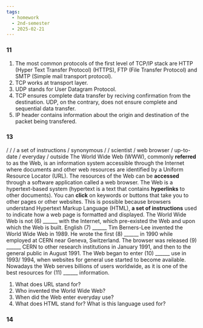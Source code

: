 ```yaml
---
tags:
  - homework
  - 2nd-semester
  - 2025-02-21
---
```


### 11

1. The most common protocols of the first level of TCP/IP stack are HTTP (Hyper Text Transfer Protocol) (HTTPS), FTP (File Transfer Protocol) and SMTP (Simple mail transport protocol).
2. TCP works at transport layer.
3. UDP stands for User Datagram Protocol.
4. TCP ensures complete data transfer by reciving confirmation from the destination. UDP, on the contrary, does not ensure complete and sequential data transfer.
5. IP header contains information about the origin and destination of the packet being transfered.

### 13

 /  /  / a set of instructions / synonymous /  / scientist / web browser / up-to-date / everyday / outside
The World Wide Web (WWW), commonly **referred** to as the Web, is an information system accessible through the Internet where documents and other web resources are identified by a Uniform Resource Locator (URL). The resources of the Web can be **accessed** through a software application called a web browser. The Web is a hypertext-based system (hypertext is a text that contains **hyperlinks** to other documents). You can **click** on keywords or buttons that take you to other pages or other websites. This is possible because browsers understand Hypertext Markup Language (HTML), **a set of instructions** used to indicate how a web page is formatted and displayed. The World Wide Web is not (6) ______ with the Internet, which pre-existed the Web and upon which the Web is built. English (7) ______ Tim Berners-Lee invented the World Wide Web in 1989. He wrote the first (8) ______ in 1990 while employed at CERN near Geneva, Switzerland. The browser was released (9) ______ CERN to other research institutions in January 1991, and then to the general public in August 1991. The Web began to enter (10) ______ use in 1993/ 1994, when websites for general use started to become available. Nowadays the Web serves billions of users worldwide, as it is one of the best resources for (11) ______ information.
1) What does URL stand for?
2) Who invented the World Wide Web?
3) When did the Web enter everyday use?
4) What does HTML stand for? What is this language used for?

### 14
